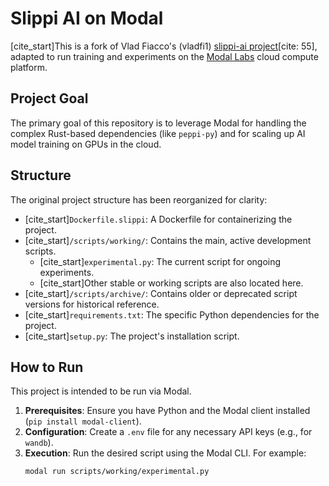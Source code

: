# Slippi AI on Modal

[cite_start]This is a fork of Vlad Fiacco's (vladfi1) [slippi-ai project](https://github.com/vladfi1/slippi-ai)[cite: 55], adapted to run training and experiments on the [Modal Labs](https://modal.com/) cloud compute platform.

## Project Goal

The primary goal of this repository is to leverage Modal for handling the complex Rust-based dependencies (like `peppi-py`) and for scaling up AI model training on GPUs in the cloud.

## Structure

The original project structure has been reorganized for clarity:

* [cite_start]`Dockerfile.slippi`: A Dockerfile for containerizing the project.
* [cite_start]`/scripts/working/`: Contains the main, active development scripts.
    * [cite_start]`experimental.py`: The current script for ongoing experiments.
    * [cite_start]Other stable or working scripts are also located here.
* [cite_start]`/scripts/archive/`: Contains older or deprecated script versions for historical reference.
* [cite_start]`requirements.txt`: The specific Python dependencies for the project.
* [cite_start]`setup.py`: The project's installation script.

## How to Run

This project is intended to be run via Modal.

1.  **Prerequisites**: Ensure you have Python and the Modal client installed (`pip install modal-client`).
2.  **Configuration**: Create a `.env` file for any necessary API keys (e.g., for `wandb`).
3.  **Execution**: Run the desired script using the Modal CLI. For example:
    ```bash
    modal run scripts/working/experimental.py
    ```
